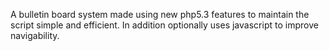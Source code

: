 A bulletin board system made using new php5.3 features to maintain the script simple and efficient. In addition optionally uses javascript to improve navigability.